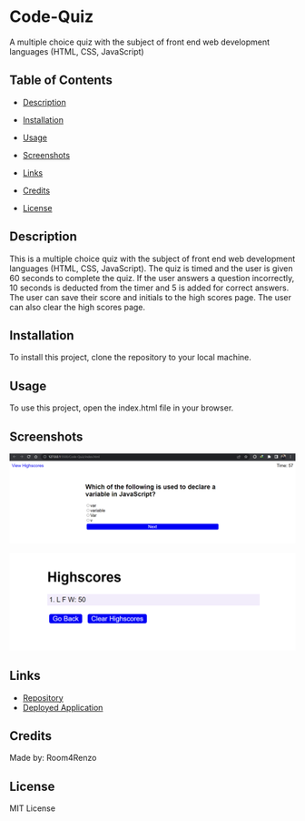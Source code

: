 # Code-Quiz

A multiple choice quiz with the subject of front end web development languages (HTML, CSS, JavaScript)

## Table of Contents

* [Description](#description)

* [Installation](#installation)

* [Usage](#usage)

* [Screenshots](#screenshots)

* [Links](#links)

* [Credits](#credits)

* [License](#license)

## Description

This is a multiple choice quiz with the subject of front end web development languages (HTML, CSS, JavaScript). The quiz is timed and the user is given 60 seconds to complete the quiz. If the user answers a question incorrectly, 10 seconds is deducted from the timer and 5 is added for correct answers. The user can save their score and initials to the high scores page. The user can also clear the high scores page.

## Installation

To install this project, clone the repository to your local machine.

## Usage

To use this project, open the index.html file in your browser.

## Screenshots

![Screenshot](./assets/images/Question.png)

![Screenshot](./assets/images/Highscore.png)

## Links

* [Repository](https://github.com/Room4Renzo/Code-Quiz/tree/main)
* [Deployed Application](https://room4renzo.github.io/Code-Quiz/)

## Credits

Made by: Room4Renzo

## License

MIT License
